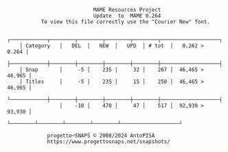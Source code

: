                                 MAME Resources Project
                                Update  to  MAME 0.264
               To view this file correctly use the "Courier New" font.

        ┌────────────┬────────┬────────┬────────┬────────┬───────────────────┐
        │ Category   │   DEL  │   NEW  │   UPD  │ # tot  │   0.262 >   0.264 │
        ├────────────┼────────┼────────┼────────┼────────┼───────────────────┤
        │ Snap       │     -5 │    235 │     32 │    267 │  46,465 >  46,965 │
        │ Titles     │     -5 │    235 │     15 │    250 │  46,465 >  46,965 │
        └────────────┼────────┼────────┼────────┼────────┼───────────────────┤
                     │    -10 │    470 │     47 │    517 │  92,930 >  93,930 │
                     └────────┴────────┴────────┴────────┴───────────────────┘

	             progetto─SNAPS © 2008/2024 AntoPISA
	             https://www.progettosnaps.net/snapshots/
